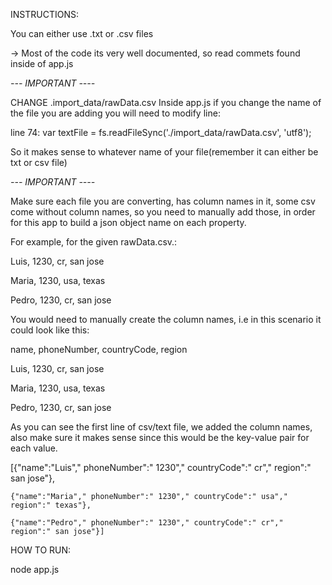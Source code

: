 INSTRUCTIONS:

You can either use .txt or .csv files

-> Most of the code its very well documented, so read commets found inside of app.js

*--- IMPORTANT ----* 

CHANGE  .import_data/rawData.csv
Inside app.js if you change the name of the file you are adding you will need to modify line: 

line 74:   var textFile = fs.readFileSync('./import_data/rawData.csv', 'utf8');

So it makes sense to whatever name of your file(remember it can either be txt or csv file)


*--- IMPORTANT ----* 

Make sure each file you are converting, has column names in it, some csv come without column names, so you need to manually add those, in order for this app to build
a json object name on each property.

For example, for the given rawData.csv.: 

Luis, 1230, cr, san jose

Maria, 1230, usa, texas

Pedro, 1230, cr, san jose

You would need to manually create the column names, i.e in this scenario it could look like this:

name, phoneNumber, countryCode, region

Luis, 1230, cr, san jose

Maria, 1230, usa, texas

Pedro, 1230, cr, san jose

As you can see the first line of csv/text file, we added the column names, also make sure it makes sense since this would be the key-value pair for each value.


[{"name":"Luis"," phoneNumber":" 1230"," countryCode":" cr"," region":" san jose"},

    {"name":"Maria"," phoneNumber":" 1230"," countryCode":" usa"," region":" texas"},

    {"name":"Pedro"," phoneNumber":" 1230"," countryCode":" cr"," region":" san jose"}]



HOW TO RUN: 

node app.js 